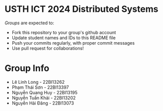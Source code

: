USTH ICT 2024 Distributed Systems
=====================================

*Groups* are expected to:

* Fork this repository to your group's github account
* Update student names and IDs to this README file
* Push your commits regularly, with proper commit messages
* Use pull request for collaborations!

Group Info
=======================

* Lê Linh Long - 22BI13262
* Phạm Thái Sơn - 22BI13397
* Nguyễn Quang Huy - 22BI13195
* Nguyễn Tuấn Khải - 22BI13202
* Nguyễn Hải Đăng - 22BI13073

